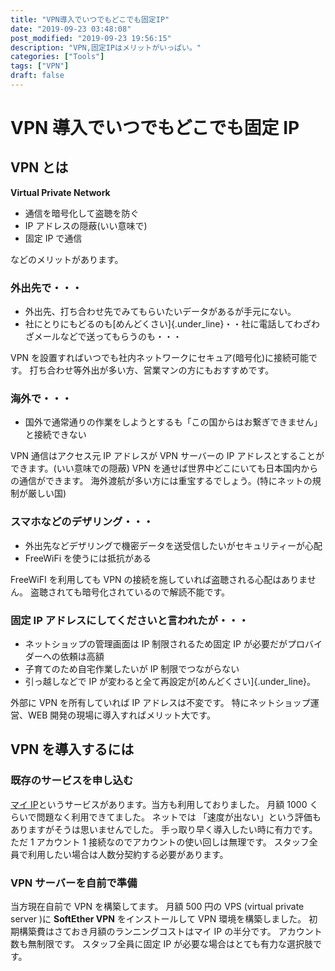 ```yaml
---
title: "VPN導入でいつでもどこでも固定IP"
date: "2019-09-23 03:48:08"
post_modified: "2019-09-23 19:56:15"
description: "VPN,固定IPはメリットがいっぱい。"
categories: ["Tools"]
tags: ["VPN"]
draft: false
---
```


# VPN 導入でいつでもどこでも固定 IP

## VPN とは

**Virtual Private Network**

- 通信を暗号化して盗聴を防ぐ
- IP アドレスの隠蔽(いい意味で)
- 固定 IP で通信

などのメリットがあります。

### 外出先で・・・

- 外出先、打ち合わせ先でみてもらいたいデータがあるが手元にない。
- 社にとりにもどるのも[めんどくさい]{.under_line}・・社に電話してわざわざメールなどで送ってもらうのも・・・

VPN を設置すればいつでも社内ネットワークにセキュア(暗号化)に接続可能です。
打ち合わせ等外出が多い方、営業マンの方にもおすすめです。

### 海外で・・・

- 国外で通常通りの作業をしようとするも「この国からはお繋ぎできません」と接続できない

VPN 通信はアクセス元 IP アドレスが VPN サーバーの IP アドレスとすることができます。(いい意味での隠蔽)
VPN を通せば世界中どこにいても日本国内からの通信ができます。
海外渡航が多い方には重宝するでしょう。(特にネットの規制が厳しい国)

### スマホなどのデザリング・・・

- 外出先などデザリングで機密データを送受信したいがセキュリティーが心配
- FreeWiFi を使うには抵抗がある

FreeWiFI を利用しても VPN の接続を施していれば盗聴される心配はありません。
盗聴されても暗号化されているので解読不能です。

### 固定 IP アドレスにしてくださいと言われたが・・・

- ネットショップの管理画面は IP 制限されるため固定 IP が必要だがプロバイダーへの依頼は高額
- 子育てのため自宅作業したいが IP 制限でつながらない
- 引っ越しなどで IP が変わると全て再設定が[めんどくさい]{.under_line}。

外部に VPN を所有していれば IP アドレスは不変です。
特にネットショップ運営、WEB 開発の現場に導入すればメリット大です。

## VPN を導入するには

### 既存のサービスを申し込む

[マイ IP](https://www.interlink.or.jp/)というサービスがあります。当方も利用しておりました。
月額 1000 くらいで問題なく利用できてました。
ネットでは 「速度が出ない」という評価もありますがそうは思いませんでした。
手っ取り早く導入したい時に有力です。
ただ 1 アカウント 1 接続なのでアカウントの使い回しは無理です。
スタッフ全員で利用したい場合は人数分契約する必要があります。

### VPN サーバーを自前で準備

当方現在自前で VPN を構築してます。
月額 500 円の VPS (virtual private server )に **SoftEther VPN** をインストールして VPN 環境を構築しました。
初期構築費はさておき月額のランニングコストはマイ IP の半分です。
アカウント数も無制限です。
スタッフ全員に固定 IP が必要な場合はとても有力な選択肢です。
